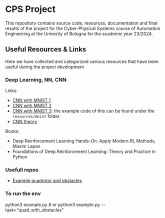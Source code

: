 # CPS Project

This repository contains source code, resources, documentation and final results of the project for the Cyber-Physical Systems course of Automation Engineering at the Univerity of Bologna for the academic year 23/2024.

## Useful Resources & Links

Here we have collected and categorized various resources that have been useful during the project development

### Deep Learning, NN, CNN

Links:
- [CNN with MNIST 1](https://pyimagesearch.com/2021/07/19/pytorch-training-your-first-convolutional-neural-network-cnn/)
- [CNN with MNIST 2](https://www.kaggle.com/code/sdelecourt/cnn-with-pytorch-for-mnist)
- [CNN with MNIST 3](https://medium.com/@nutanbhogendrasharma/pytorch-convolutional-neural-network-with-mnist-dataset-4e8a4265e118): the example code of this can be found under the `resources/mnist` folder.
- [CNN theory](https://cs231n.github.io/convolutional-networks/)

Books:
- Deep Reinforcement Learning Hands-On: Apply Modern RL Methods, Maxim Lapan
- Foundations of Deep Reinforcement Learning: Theory and Practice in Python

### Usefull repos
- [Example quadrotor and obstacles](https://github.com/ntnu-arl/cps_project_simulator) 

### To run the env

python3 example.py # or python3 example.py --task="quad_with_obstacles"

